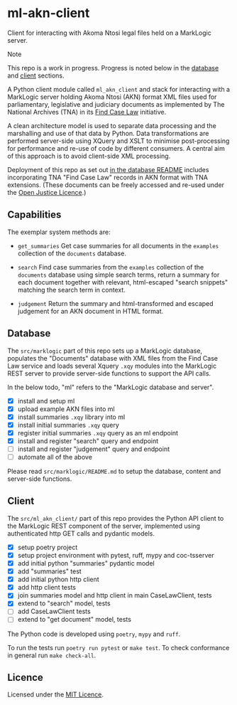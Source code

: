 # ml-akn-client

Client for interacting with Akoma Ntosi legal files held on a MarkLogic server.

> [!NOTE]
> This repo is a work in progress. Progress is noted below in the
> [database](#database) and [client](#client) sections.

A Python client module called `ml_akn_client` and stack for interacting
with a MarkLogic server holding Akoma Ntosi (AKN) format XML files used
for parliamentary, legislative and judiciary documents as implemented by
The National Archives (TNA) in its [Find Case
Law](https://caselaw.nationalarchives.gov.uk/) initiative.

A clean architecture model is used to separate data processing and the
marshalling and use of that data by Python. Data transformations are
performed server-side using XQuery and XSLT to minimise post-processing
for performance and re-use of code by different consumers. A central aim
of this approach is to avoid client-side XML processing.

Deployment of this repo as set out [in the database
README](./src/marklogic/README.md) includes incorporating TNA "Find Case
Law" records in AKN format with TNA extensions. (These documents can be
freely accessed and re-used under the [Open Justice
Licence](https://caselaw.nationalarchives.gov.uk/re-use-find-case-law-records).)

## Capabilities

The exemplar system methods are:

* `get_summaries`
  Get case summaries for all documents in the `examples` collection of
  the `documents` database.

* `search`
  Find case summaries from the `examples` collection of the `documents`
  database using simple search terms, return a summary for each document
  together with relevant, html-escaped "search snippets" matching the
  search term in context.

* `judgement`
  Return the summary and html-transformed and escaped judgement for an
  AKN document in HTML format.

## Database

The `src/marklogic` part of this repo sets up a MarkLogic database,
populates the "Documents" database with XML files from the Find Case Law
service and loads several Xquery `.xqy` modules into the MarkLogic REST
server to provide server-side functions to support the API calls.

In the below todo, "ml" refers to the "MarkLogic database and server".

- [x] install and setup ml
- [x] upload example AKN files into ml
- [x] install summaries `.xqy` library into ml
- [x] install initial summaries `.xqy` query 
- [x] register initial summaries `.xqy` query as an ml endpoint
- [x] install and register "search" query and endpoint
- [ ] install and register "judgement" query and endpoint
- [ ] automate all of the above

Please read `src/marklogic/README.md` to setup the database, content and
server-side functions.

## Client

The `src/ml_akn_client/` part of this repo provides the Python API
client to the MarkLogic REST component of the server, implemented using
authenticated http GET calls and pydantic models.

- [x] setup poetry project
- [x] setup project environment with pytest, ruff, mypy and coc-tsserver
- [x] add initial python "summaries" pydantic model
- [x] add "summaries" test
- [x] add initial python http client
- [x] add http client tests
- [x] join summaries model and http client in main CaseLawClient, tests
- [x] extend to "search" model, tests
- [ ] add CaseLawClient tests
- [ ] extend to "get document" model, tests

The Python code is developed using `poetry`, `mypy` and `ruff`.

To run the tests run `poetry run pytest` or `make test`. To check
conformance in general run `make check-all`.

## Licence

Licensed under the [MIT Licence](LICENCE).
